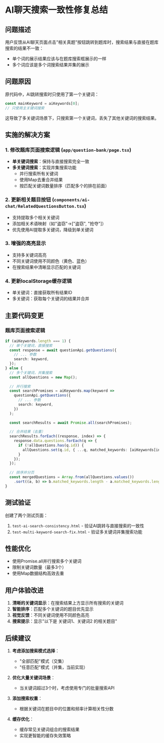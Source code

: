 # AI聊天搜索一致性修复总结

## 问题描述

用户反馈从AI聊天页面点击"相关真题"按钮跳转到题库时，搜索结果与直接在题库搜索的结果不一致：
- 单个词的展示结果应该与在题库搜索框展示的一样
- 多个词应该是多个词搜索结果并集的展示

## 问题原因

原代码中，AI跳转搜索时只使用了第一个关键词：
```typescript
const mainKeyword = aiKeywords[0];
// 只使用主关键词搜索
```

这导致了多关键词场景下，只搜索第一个关键词，丢失了其他关键词的搜索结果。

## 实施的解决方案

### 1. 修改题库页面搜索逻辑 (`app/question-bank/page.tsx`)

- **单关键词搜索**：保持与直接搜索完全一致
- **多关键词搜索**：实现并集搜索功能
  - 并行搜索所有关键词
  - 使用Map去重合并结果
  - 按匹配关键词数量排序（匹配多个的排在前面）

### 2. 更新相关题目按钮 (`components/ai-chat/RelatedQuestionsButton.tsx`)

- 支持提取多个相关关键词
- 添加相关术语映射（如"盗窃"→["盗窃", "抢夺"]）
- 优先使用AI提取多关键词，降级到单关键词

### 3. 增强的高亮显示

- 支持多关键词高亮
- 不同关键词使用不同颜色（黄色、蓝色）
- 在搜索结果中清晰显示匹配的关键词

### 4. 更新localStorage缓存逻辑

- 单关键词：直接获取所有结果ID
- 多关键词：获取每个关键词的结果并合并

## 主要代码变更

### 题库页面搜索逻辑

```typescript
if (aiKeywords.length === 1) {
  // 单个关键词，直接搜索
  const response = await questionApi.getQuestions({
    // ... 参数
    search: keyword,
  });
} else {
  // 多个关键词，并集搜索
  const allQuestions = new Map();
  
  // 并行搜索
  const searchPromises = aiKeywords.map(keyword => 
    questionApi.getQuestions({
      // ... 参数
      search: keyword,
    })
  );
  
  const searchResults = await Promise.all(searchPromises);
  
  // 合并结果（去重）
  searchResults.forEach((response, index) => {
    response.data.questions.forEach(q => {
      if (!allQuestions.has(q.id)) {
        allQuestions.set(q.id, { ...q, matched_keywords: [aiKeywords[index]] });
      }
    });
  });
  
  // 排序并分页
  const mergedQuestions = Array.from(allQuestions.values())
    .sort((a, b) => b.matched_keywords.length - a.matched_keywords.length);
}
```

## 测试验证

创建了两个测试页面：
1. `test-ai-search-consistency.html` - 验证AI跳转与直接搜索的一致性
2. `test-multi-keyword-search-fix.html` - 验证多关键词并集搜索功能

## 性能优化

- 使用Promise.all并行搜索多个关键词
- 限制关键词数量（最多3个）
- 使用Map数据结构高效去重

## 用户体验改进

1. **清晰的关键词显示**：在搜索结果上方显示所有搜索的关键词
2. **智能排序**：匹配多个关键词的题目优先显示
3. **视觉反馈**：不同关键词使用不同颜色高亮
4. **搜索提示**：显示"以下是 关键词1、关键词2 的相关题目"

## 后续建议

1. **考虑添加搜索模式选择**：
   - "全部匹配"模式（交集）
   - "任意匹配"模式（并集，当前实现）

2. **优化大量关键词场景**：
   - 当关键词超过3个时，考虑使用专门的批量搜索API

3. **添加搜索权重**：
   - 根据关键词在题目中的位置和频率计算相关性分数

4. **缓存优化**：
   - 缓存常见关键词组合的搜索结果
   - 实现更智能的缓存失效策略